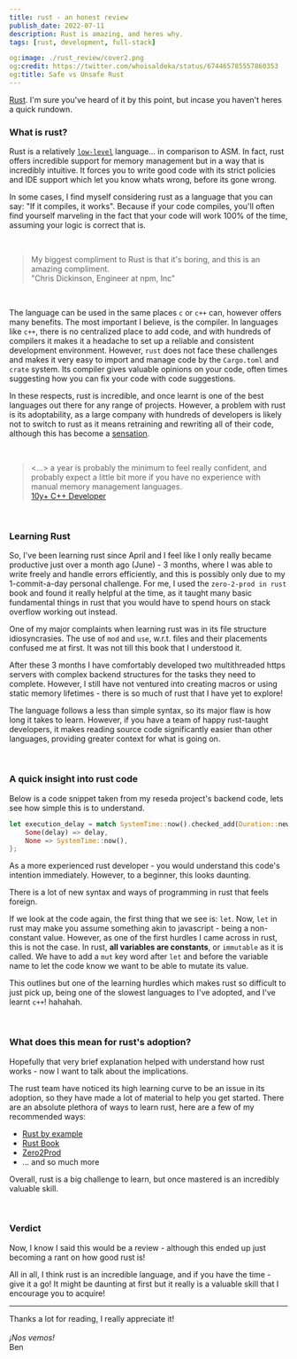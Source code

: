 ```yaml
---
title: rust - an honest review
publish_date: 2022-07-11
description: Rust is amazing, and heres why.
tags: [rust, development, full-stack] 

og:image: ./rust_review/cover2.png
og:credit: https://twitter.com/whoisaldeka/status/674465785557860353
og:title: Safe vs Unsafe Rust
---
```


[Rust](https://rust-lang.org). I'm sure you've heard of it by this point, but incase you haven't heres a quick rundown.

### What is rust?
Rust is a relatively [`low-level`](https://en.wikipedia.org/wiki/Low-level_programming_language) language... in comparison to ASM. In fact, rust offers incredible support for memory management but in a way that is incredibly intuitive. It forces you to write good code with its strict policies and IDE support which let you know whats wrong, before its gone wrong.

In some cases, I find myself considering rust as a language that you can say: "If it compiles, it works". Because if your code compiles, you'll often find yourself marveling in the fact that your code will work 100% of the time, assuming your logic is correct that is.

<br>

> My biggest compliment to Rust is that it's boring, and this is an amazing compliment. <br> "Chris Dickinson, Engineer at npm, Inc"

<br>

The language can be used in the same places `c` or `c++` can, however offers many benefits. The most important I believe, is the compiler. In languages like `c++`, there is no centralized place to add code, and with hundreds of compilers it makes it a headache to set up a reliable and consistent development environment. However, `rust` does not face these challenges and makes it very easy to import and manage code by the `Cargo.toml` and `crate` system. Its compiler gives valuable opinions on your code, often times suggesting how you can fix your code with code suggestions. 

In these respects, rust is incredible, and once learnt is one of the best languages out there for any range of projects. However, a problem with rust is its adoptability, as a large company with hundreds of developers is likely not to switch to rust as it means retraining and rewriting all of their code, although this has become a [sensation](https://github.com/learnbyexample/awesome-rewrite-it-in-rust).

<br>

> <...> a year is probably the minimum to feel really confident, and probably expect a little bit more if you have no experience with manual memory management languages. <br> [10y+ C++ Developer](https://www.reddit.com/r/rust/comments/nshcbu/how_long_should_it_take_a_beginner_to_learn_rust/)

<br>


### Learning Rust
So, I've been learning rust since April and I feel like I only really became productive just over a month ago (June) - 3 months, where I was able to write freely and handle errors efficiently, and this is possibly only due to my 1-commit-a-day personal challenge. For me, I used the `zero-2-prod in rust` book and found it really helpful at the time, as it taught many basic fundamental things in rust that you would have to spend hours on stack overflow working out instead. 

One of my major complaints  when learning rust was in its file structure idiosyncrasies. The use of `mod` and `use`, w.r.t. files and their placements confused me at first. It was not till this book that I understood it. 

After these 3 months I have comfortably developed two multithreaded https servers with complex backend structures for the tasks they need to complete. However, I still have not ventured into creating macros or using static memory lifetimes - there is so much of rust that I have yet to explore!

The language follows a less than simple syntax, so its major flaw is how long it takes to learn. However, if you have a team of happy rust-taught developers, it makes reading source code significantly easier than other languages, providing greater context for what is going on.

<br>

### A quick insight into rust code

Below is a code snippet taken from my reseda project's backend code, lets see how simple this is to understand.

```rust
let execution_delay = match SystemTime::now().checked_add(Duration::new(1, 0)) {
    Some(delay) => delay,
    None => SystemTime::now(),
};
```

As a more experienced rust developer - you would understand this code's intention immediately. However, to a beginner, this looks daunting. 

There is a lot of new syntax and ways of programming in rust that feels foreign. 

If we look at the code again, the first thing that we see is: `let`. Now, `let` in rust may make you assume something akin to javascript - being a non-constant value. However, as one of the first hurdles I came across in rust, this is not the case. In rust, **all variables are constants**, or `immutable` as it is called. We have to add a `mut` key word after `let` and before the variable name to let the code know we want to be able to mutate its value. 

This outlines but one of the learning hurdles which makes rust so difficult to just pick up, being one of the slowest languages to I've adopted, and I've learnt `c++`! hahahah.

<br>

### What does this mean for rust's adoption?
Hopefully that very brief explanation helped with understand how rust works - now I want to talk about the implications. 

The rust team have noticed its high learning curve to be an issue in its adoption, so they have made a lot of material to help you get started. There are an absolute plethora of ways to learn rust, here are a few of my recommended ways:
- [Rust by example](https://doc.rust-lang.org/stable/rust-by-example/)
- [Rust Book](https://doc.rust-lang.org/stable/book/)
- [Zero2Prod](https://www.zero2prod.com/index.html)
- ... and so much more

Overall, rust is a big challenge to learn, but once mastered is an incredibly valuable skill.

<br>

### Verdict
Now, I know I said this would be a review - although this ended up just becoming a rant on how good rust is! 

All in all, I think rust is an incredible language, and if you have the time - give it a go! It might be daunting at first but it really is a valuable skill that I encourage you to acquire!

---

Thanks a lot for reading, I really appreciate it! <br> <br>
*¡Nos vemos!* <br>
Ben